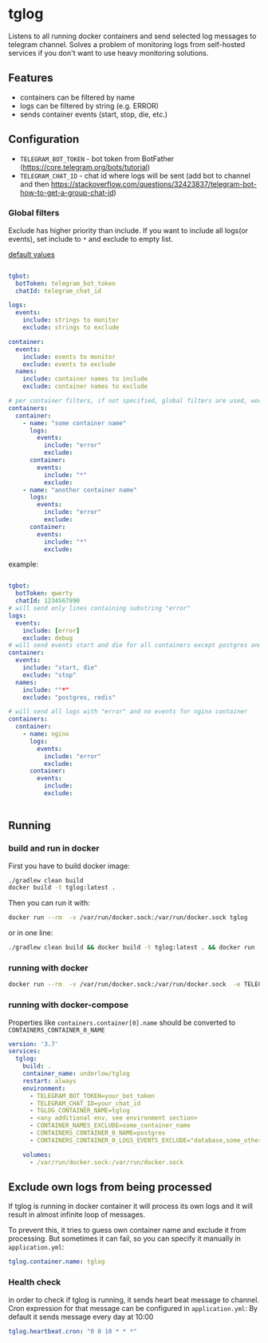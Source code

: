 # tglog
Listens to all running docker containers and send selected log messages to telegram channel. Solves a problem of monitoring logs from self-hosted services if you don't want to use heavy monitoring solutions.

## Features
- containers can be filtered by name
- logs can be filtered by string (e.g. ERROR)
- sends container events (start, stop, die, etc.)

## Configuration
- `TELEGRAM_BOT_TOKEN` - bot token from BotFather (https://core.telegram.org/bots/tutorial)
- `TELEGRAM_CHAT_ID` - chat id where logs will be sent (add bot to channel and then https://stackoverflow.com/questions/32423837/telegram-bot-how-to-get-a-group-chat-id)

### Global filters

Exclude has higher priority than include. If you want to include all logs(or events), set include to `*` and exclude to empty list.

[default values](src/main/resources/application.yml)

```yaml

tgbot:
  botToken: telegram_bot_token
  chatId: telegram_chat_id

logs:
  events:
    include: strings to monitor
    exclude: strings to exclude

container:
  events:
    include: events to monitor
    exclude: events to exclude
  names:
    include: container names to include
    exclude: container names to exclude

# per container filters, if not specified, global filters are used, works the same way as global filters but for specific container
containers:
  container:
    - name: "some container name"
      logs:
        events:
          include: "error"
          exclude:
      container:
        events:
          include: "*"
          exclude:
    - name: "another container name"
      logs:
        events:
          include: "error"
          exclude:
      container:
        events:
          include: "*"
          exclude:


```
example:

```yaml

tgbot:
  botToken: qwerty
  chatId: 1234567890
# will send only lines containing substring "error" 
logs:
  events:
    include: [error]
    exclude: debug
# will send events start and die for all containers except postgres and redis 
container:
  events:
    include: "start, die"
    exclude: "stop"
  names:
    include: ""*"
    exclude: "postgres, redis"

# will send all logs with "error" and no events for nginx container
containers:
  container:
    - name: nginx
      logs:
        events:
          include: "error"
          exclude:
      container:
        events:
          include:  
          exclude: 
  
  ```


## Running

### build and run in docker

First you have to build docker image: 
```bash
./gradlew clean build
docker build -t tglog:latest .
```

Then you can run it with:
```bash 
docker run --rm  -v /var/run/docker.sock:/var/run/docker.sock tglog
```
or in one line: 
```bash
./gradlew clean build && docker build -t tglog:latest . && docker run --rm  -v /var/run/docker.sock:/var/run/docker.sock tglog
```

### running with docker

```bash
docker run --rm  -v /var/run/docker.sock:/var/run/docker.sock  -e TELEGRAM_BOT_TOKEN=token -e TELEGRAM_CHAT_ID=chatId underlow/tglog
```

### running with docker-compose

Properties like `containers.container[0].name` should be converted to `CONTAINERS_CONTAINER_0_NAME`

```yaml 
version: '3.7'
services:
  tglog:
    build: .
    container_name: underlow/tglog
    restart: always
    environment:
      - TELEGRAM_BOT_TOKEN=your_bot_token
      - TELEGRAM_CHAT_ID=your_chat_id
      - TGLOG_CONTAINER_NAME=tglog
      - <any additional env, see environment section>
      - CONTAINER_NAMES_EXCLUDE=some_container_name
      - CONTAINERS_CONTAINER_0_NAME=postgres
      - CONTAINERS_CONTAINER_0_LOGS_EVENTS_EXCLUDE="database,some_other_string"

    volumes:
      - /var/run/docker.sock:/var/run/docker.sock
```

## Exclude own logs from being processed 

If tglog is running in docker container it will process its own logs and it will result in almost infinite loop of messages. 

To prevent this, it tries to guess own container name and exclude it from processing. 
But sometimes it can fail, so you can specify it manually in `application.yml`:

```yaml
tglog.container.name: tglog
```

### Health check

in order to check if tglog is running, it sends heart beat message to channel. Cron expression for that message can be configured in `application.yml`:
By default it sends message every day at 10:00

```yaml
tglog.heartbeat.cron: "0 0 10 * * *"
```
